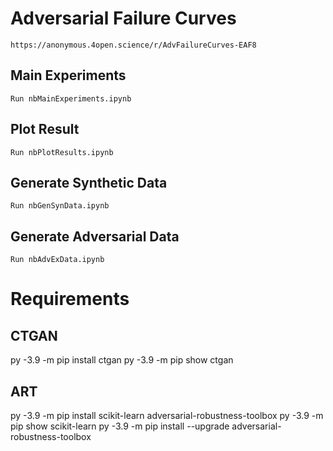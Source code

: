 # Adversarial Failure Curves
    https://anonymous.4open.science/r/AdvFailureCurves-EAF8

## Main Experiments
    Run nbMainExperiments.ipynb

## Plot Result
    Run nbPlotResults.ipynb

## Generate Synthetic Data
    Run nbGenSynData.ipynb 

## Generate Adversarial Data
    Run nbAdvExData.ipynb 

# Requirements
## CTGAN
py -3.9 -m pip install ctgan
py -3.9 -m pip show ctgan

## ART
py -3.9 -m pip install scikit-learn adversarial-robustness-toolbox
py -3.9 -m pip show scikit-learn
py -3.9 -m pip install --upgrade adversarial-robustness-toolbox


